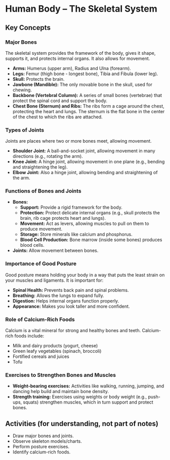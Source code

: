 
# Human Body – The Skeletal System

## Key Concepts

### Major Bones

The skeletal system provides the framework of the body, gives it shape, supports it, and protects internal organs. It also allows for movement.

*   **Arms:** Humerus (upper arm), Radius and Ulna (forearm).
*   **Legs:** Femur (thigh bone - longest bone), Tibia and Fibula (lower leg).
*   **Skull:** Protects the brain.
*   **Jawbone (Mandible):** The only movable bone in the skull, used for chewing.
*   **Backbone (Vertebral Column):** A series of small bones (vertebrae) that protect the spinal cord and support the body.
*   **Chest Bone (Sternum) and Ribs:** The ribs form a cage around the chest, protecting the heart and lungs. The sternum is the flat bone in the center of the chest to which the ribs are attached.

### Types of Joints

Joints are places where two or more bones meet, allowing movement.

*   **Shoulder Joint:** A ball-and-socket joint, allowing movement in many directions (e.g., rotating the arm).
*   **Knee Joint:** A hinge joint, allowing movement in one plane (e.g., bending and straightening the leg).
*   **Elbow Joint:** Also a hinge joint, allowing bending and straightening of the arm.

### Functions of Bones and Joints

*   **Bones:**
    *   **Support:** Provide a rigid framework for the body.
    *   **Protection:** Protect delicate internal organs (e.g., skull protects the brain, rib cage protects heart and lungs).
    *   **Movement:** Act as levers, allowing muscles to pull on them to produce movement.
    *   **Storage:** Store minerals like calcium and phosphorus.
    *   **Blood Cell Production:** Bone marrow (inside some bones) produces blood cells.
*   **Joints:** Allow movement between bones.

### Importance of Good Posture

Good posture means holding your body in a way that puts the least strain on your muscles and ligaments. It is important for:

*   **Spinal Health:** Prevents back pain and spinal problems.
*   **Breathing:** Allows the lungs to expand fully.
*   **Digestion:** Helps internal organs function properly.
*   **Appearance:** Makes you look taller and more confident.

### Role of Calcium-Rich Foods

Calcium is a vital mineral for strong and healthy bones and teeth. Calcium-rich foods include:

*   Milk and dairy products (yogurt, cheese)
*   Green leafy vegetables (spinach, broccoli)
*   Fortified cereals and juices
*   Tofu

### Exercises to Strengthen Bones and Muscles

*   **Weight-bearing exercises:** Activities like walking, running, jumping, and dancing help build and maintain bone density.
*   **Strength training:** Exercises using weights or body weight (e.g., push-ups, squats) strengthen muscles, which in turn support and protect bones.

## Activities (for understanding, not part of notes)

*   Draw major bones and joints.
*   Observe skeleton models/charts.
*   Perform posture exercises.
*   Identify calcium-rich foods.
